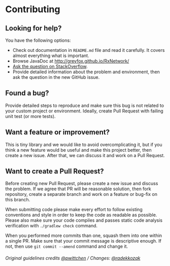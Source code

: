 # Contributing

## Looking for help?

You have the following options:
- Check out documentation in `README.md` file and read it carefully. It covers almost everything 
what is important.
- Browse JavaDoc at http://greyfox.github.io/RxNetwork/
- [Ask the question on StackOverflow](http://stackoverflow.com/questions/ask?tags=rxnetwork2).
- Provide detailed information about the problem and environment, then ask the question in the 
new GitHub issue.

## Found a bug?

Provide detailed steps to reproduce and make sure this bug is not related to your custom project or 
environment. Ideally, create Pull Request with failing unit test (or more tests).

## Want a feature or improvement?

This is tiny library and we would like to avoid overcomplicating it, but if you think a new feature
would be useful and make this project better, then create a new issue. After that, we can discuss it 
and work on a Pull Request.

## Want to create a Pull Request?

Before creating new Pull Request, please create a new issue and discuss the problem.
If we agree that PR will be reasonable solution, then fork repository, create a separate branch
and work on a feature or bug-fix on this branch.

When submitting code please make every effort to follow existing conventions and style in order 
to keep the code as readable as possible. Please also make sure your code compiles and passes
static code analysis verification with `./gradlew check` command.

When you performed more commits than one, squash them into one within a single PR. Make sure that 
your commit message is descriptive enough. If not, then use `git commit --amend` command and change 
it.

###### Original guidelines credits [@pwittchen](https://github.com/pwittchen) / Changes: [@radekkozak](https://github.com/radekkozak)
